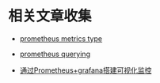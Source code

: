 # 相关文章收集

- [prometheus metrics type](https://prometheus.io/docs/concepts/metric_types/)

- [prometheus querying](https://prometheus.io/docs/prometheus/latest/querying/basics/)

- [通过Prometheus+grafana搭建可视化监控](https://tech.qimao.com/ce-shi-2/)
